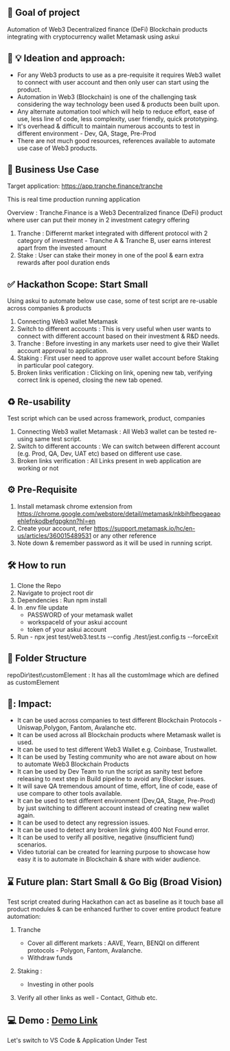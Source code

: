 ## :dart: Goal of project
Automation of Web3 Decentralized finance (DeFi) Blockchain products integrating with cryptocurrency wallet Metamask using askui

## :thinking: :bulb: Ideation and approach:
- For any Web3 products to use as a pre-requisite it requires Web3 wallet to connect with user account and then only user can start using the product.
- Automation in Web3 (Blockchain) is one of the challenging task considering the way technology been used & products been built upon.
- Any alternate automation tool which will help to reduce effort, ease of use, less line of code, less complexity, user friendly, quick prototyping.
- It's overhead & difficult to maintain numerous accounts to test in different environment - Dev, QA, Stage, Pre-Prod
- There are not much good resources, references available to automate use case of Web3 products.

## :money_mouth_face: Business Use Case
Target application: https://app.tranche.finance/tranche

This is real time production running application

Overview : Tranche.Finance is a Web3 Decentralized finance (DeFi) product where user can put their money in 2 investment categry offering
1. Tranche : Differernt market integrated with different protocol with 2 category of investment - Tranche A & Tranche B, user earns interest apart from the invested amount
2. Stake : User can stake their money in one of the pool & earn extra rewards after pool duration ends

## :white_check_mark: Hackathon Scope: Start Small
Using askui to automate below use case, some of test script are re-usable across companies & products
1. Connecting Web3 wallet Metamask
2. Switch to different accounts : This is very useful when user wants to connect with different account based on their investment & R&D needs.
3. Tranche : Before investing in any markets user need to give their Wallet account approval to application.
4. Staking : First user need to approve user wallet account before Staking in particular pool category.
5. Broken links verification : Clicking on link, opening new tab, verifying correct link is opened, closing the new tab opened.

## :recycle: Re-usability
Test script which can be used across framework, product, companies
1. Connecting Web3 wallet Metamask : All Web3 wallet can be tested re-using same test script.
2. Switch to different accounts : We can switch between different account (e.g. Prod, QA, Dev, UAT etc) based on different use case.
3. Broken links verification : All Links present in web application are working or not


##  :gear: Pre-Requisite
1. Install metamask chrome extension from https://chrome.google.com/webstore/detail/metamask/nkbihfbeogaeaoehlefnkodbefgpgknn?hl=en
2. Create your account, refer https://support.metamask.io/hc/en-us/articles/360015489531 or any other reference
3. Note down & remember password as it will be used in running script.

## :hammer_and_wrench: How to run
1. Clone the Repo
2. Navigate to project root dir
3. Dependencies : Run npm install 
4. In .env file update 
   - PASSWORD of your metamask wallet
   - workspaceId of your askui account
   - token of your askui account
6. Run - npx jest test/web3.test.ts --config ./test/jest.config.ts --forceExit

## :ledger: Folder Structure
repoDir\test\customElement : It has all the customImage which are defined as customElement

## 🌟: Impact:
- It can be used across companies to test different Blockchain Protocols - Uniswap,Polygon, Fantom, Avalanche etc.
- It can be used across all Blockchain products where Metamask wallet is used.
- It can be used to test different Web3 Wallet e.g. Coinbase, Trustwallet.
- It can be used by Testing community who are not aware about on how to automate Web3 Blockchain Products
- It can be used by Dev Team to run the script as sanity test before releasing to next step in Build pipeline to avoid any Blocker issues.
- It will save QA tremendous amount of time, effort, line of code, ease of use compare to other tools available.
- It can be used to test different environment (Dev,QA, Stage, Pre-Prod) by just switching to different account instead of creating new wallet again.
- It can be used to detect any regression issues.
- It can be used to detect any broken link giving 400 Not Found error.
- It can be used to verify all positive, negative (insufficient fund) scenarios.
- Video tutorial can be created for learning purpose to showcase how easy it is to automate in Blockchain & share with wider audience.

## :hourglass: Future plan: Start Small & Go Big (Broad Vision)
Test script created during Hackathon can act as baseline as it touch base all product modules & can be enhanced further to cover entire product feature automation:
1. Tranche
   -  Cover all different markets : AAVE, Yearn, BENQI on different protocols - Polygon, Fantom, Avalanche. 
   -  Withdraw funds

2. Staking : 
    -  Investing in other pools
    
3. Verify all other links as well - Contact, Github etc.


## :computer: Demo : [Demo Link](https://drive.google.com/file/d/1ljUfAfza5nwt35-0aw2iqa7C2aYKnoTY/view?usp=share_link)
Let's switch to VS Code & Application Under Test
